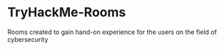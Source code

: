 # TryHackMe-Rooms
Rooms created to gain hand-on experience for the users on the field of cybersecurity

